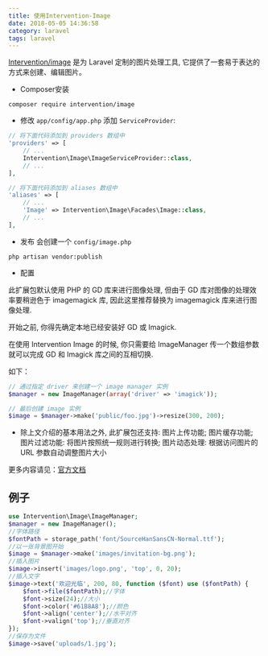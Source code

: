 ```yaml
---
title: 使用Intervention-Image
date: 2018-05-05 14:36:58
category: laravel
tags: laravel
---
```

[Intervention/image](https://github.com/Intervention/image) 是为 Laravel 定制的图片处理工具, 它提供了一套易于表达的方式来创建、编辑图片。

- Composer安装
```
composer require intervention/image
```
<!-- more -->
- 修改 `app/config/app.php` 添加 `ServiceProvider`:
```php
// 将下面代码添加到 providers 数组中
'providers' => [
    // ...
    Intervention\Image\ImageServiceProvider::class,
    // ...
],

// 将下面代码添加到 aliases 数组中
'aliases' => [
    // ...
    'Image' => Intervention\Image\Facades\Image::class,
    // ...
],
```

- 发布
会创建一个 `config/image.php`
```
php artisan vendor:publish
```

- 配置

此扩展包默认使用 PHP 的 GD 库来进行图像处理, 但由于 GD 库对图像的处理效率要稍逊色于 imagemagick 库, 因此这里推荐替换为 imagemagick 库来进行图像处理.

开始之前, 你得先确定本地已经安装好 GD 或 Imagick.

在使用 Intervention Image 的时候, 你只需要给 ImageManager 传一个数组参数就可以完成 GD 和 Imagick 库之间的互相切换. 

如下：
```php
// 通过指定 driver 来创建一个 image manager 实例
$manager = new ImageManager(array('driver' => 'imagick'));

// 最后创建 image 实例
$image = $manager->make('public/foo.jpg')->resize(300, 200);
```

- 除上文介绍的基本用法之外, 此扩展包还支持:
    图片上传功能;
    图片缓存功能;
    图片过滤功能: 将图片按照统一规则进行转换;
    图片动态处理: 根据访问图片的 URL 参数自动调整图片大小

更多内容请见：[官方文档](http://image.intervention.io/getting_started/installation)

## 例子

```php
use Intervention\Image\ImageManager;
$manager = new ImageManager();
//字体路径
$fontPath = storage_path('font/SourceHanSansCN-Normal.ttf');
//以一张背景图开始
$image = $manager->make('images/invitation-bg.png');
//插入图片
$image->insert('images/logo.png', 'top', 0, 20);
//插入文字
$image->text('欢迎光临', 200, 80, function ($font) use ($fontPath) {
    $font->file($fontPath);//字体
    $font->size(24);//大小
    $font->color('#61B8A8');//颜色
    $font->align('center');//水平对齐
    $font->valign('top');//垂直对齐
});
//保存为文件
$image->save('uploads/1.jpg');
```